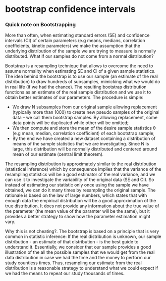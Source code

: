 # bootstrap confidence intervals

### Quick note on Bootstrapping

More than often, when estimating standard errors (SE) and confidence intervals (CI) of certain parameters (e.g means, medians, correlation coefficients, kinetic parameters)
we make the assumption that the underlying distribution of the sample we are trying to measure is normally distributed. What if our samples do not come from a normal distribution? 

Bootstrap is a resampling technique that allows to overcome the need to assume normality when estimating SE and CI of a given sample statistics.
The idea behind the bootstrap is to use our sample (an estimate of the real distribution) to draw hundreds of subsamples, mimicking what we would do in real life (if we had the chance).
The resulting bootstrap distribution functions as an estimate of the real sample distribution and we use it to obtain better estimates of our parameters. The procedure is simple:

- We draw N subsamples from our original sample allowing replacement (typically more than 1000) to create new pseudo samples of the original data – we call them bootstrap samples. By allowing replacement, some data points will be duplicated while other will be omitted; 
- We then compute and store the mean of the desire sample statistics θ (e.g mean, median, correlation coefficient) of each bootstrap sample; 
- By the end we have created a new dataset containing a distribution of means of the sample statistics that we are investigating. Since N is large, this distribution will be normally distributed and centered around mean of our estimate (central limit theorem).

The resampling distribution is approximately similar to the real distribution (statistical inference) which by consequence implies that the variance of the resampling statistics will be a good estimator of the real variance, and we can use it to investigate the variability of the original data (SE and CI).
So instead of estimating our statistic only once using the sample we have obtained, we can do it many times by resampling the original sample. The rationale is based on the law of large numbers, which states that with enough data the empirical distribution will be a good approximation of the true distribution. It does not provide any information about the true value of the parameter (the mean value of the paramter will be the same), but it provides a better strategy to show how the parameter estimation might vary.

Why this is not cheating?. The bootstrap is based on a principle that is very common in statistic inference: If the real distribution is unknown, our sample distribution - an estimate of that distribution - is the best guide to understand it. 
Essentially, we consider that our sample provides a good illustration of the all the possible samples that we would get from the real data distribution in case we had the time and the money to perform our study countless times. Thus, resampling our estimate from the real distribution is a reasonable strategy to understand what we could expect if we had the means to repeat our study thousands of times.
